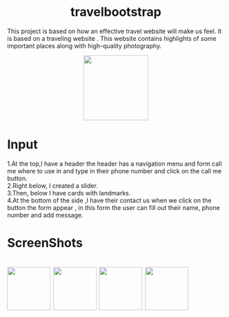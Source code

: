 
<h1 align= "center"> travelbootstrap</h1>



 
<p>This project is based on how an effective travel website will make us feel. It is based on a traveling website . This website contains highlights of some important places along with high-quality photography. </p>
<p align="center">


<img src="https://c.tenor.com/LnpTuE40TPkAAAAC/long-hair-long-drive.gif" height=150/>
</p>

<h1>Input</h1>
1.At the top,I have a header the header has a navigation menu and form call me where to use in and type in their phone number and click on the call me button.<br>
2.Right below, I created a slider.<br>
3.Then, below I have cards with landmarks.<br>
4.At the bottom of the side ,I have their contact us when we click on the button the form appear , in this form the user can fill out their name, phone number and add message.

<h1>ScreenShots<h1>

<img src=https://user-images.githubusercontent.com/109518128/180696649-6b9577b8-27d6-4dd6-8f8a-c92fe416d745.PNG height=100>

<img src= https://user-images.githubusercontent.com/109518128/180696655-a65db169-70dd-4c59-8495-63ef16f2e734.PNG height=100>

<img src=https://user-images.githubusercontent.com/109518128/180696667-f8992e31-bab5-47dc-9990-b24779bd20dc.PNG height=100>

<img src=https://user-images.githubusercontent.com/109518128/180696670-d1cdb842-9d16-475f-b2a7-eafb14561d3d.PNG height=100>
